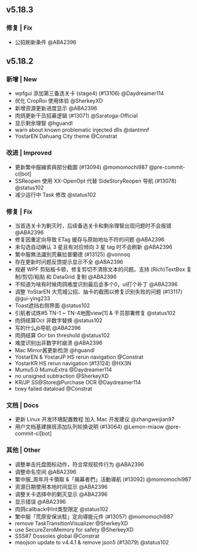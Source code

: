## v5.18.3

### 修复 | Fix

* 公招刷新条件 @ABA2396

## v5.18.2

### 新增 | New

* wpfgui 添加第三备选关卡 (stage4) (#13106) @Daydreamer114
* 优化 CropRoi 使用体验 @SherkeyXD
* 新增资源更新进度显示 @ABA2396
* 肉鸽更新干员招募逻辑 (#13071) @Saratoga-Official
* 显示剩余理智 @hguandl
* warn about known problematic injected dlls @dantmnf
* YostarEN Dahuang City theme @Constrat

### 改进 | Improved

* 更新繁中服線索與部分截圖 (#13094) @momomochi987 @pre-commit-ci[bot]
* SSReopen 使用 XX-OpenOpt 代替 SideStoryReopen 导航 (#13078) @status102
* 减少运行中 Task 修改 @status102

### 修复 | Fix

* 当首选关卡为剿灭时，后续备选关卡和剩余理智出现问题时不会报错  @ABA2396
* 修复因重定向导致 ETag 缓存与原始地址不符的问题 @ABA2396
* 未勾选自动确认 3 星且有对应倾向 3 星 tag 时不会刷新 @ABA2396
* 繁中服無法識別荒蕪拉普蘭德 (#13125) @vonnoq
* 存在更新时问题反馈提示显示不全 @ABA2396
* 规避 WPF 剪贴板卡顿，修复剪切不清除文本的问题。支持 (Rich)TextBox 复制/剪切/粘贴 和 DataGrid 复制 @ABA2396
* 不知道为啥有时候肉鸽难度识别最后会多个0，ui打个补丁 @ABA2396
* 调整 YoStarEN 大荒城公招、抽卡的截图以修复识别失败的问题 (#13117) @gui-ying233
* Toast遮挡右侧界面 @status102
* 引航者试炼#5 TN-1 ~ TN-4地图view[1] & 干员部署修复 @status102
* 肉鸽结算Ocr 非数字替换 @status102
* 写的什么jb导航 @ABA2396
* 肉鸽结算 Ocr bin threshold @status102
* 难度识别出非数字时崩溃 @ABA2396
* Mac Mirror酱更新检测 @hguandl
* YostarEN & YostarJP HS rerun navigation @Constrat
* YostarKR HS rerun navigation (#13124) @HX3N
* Mumu5.0 MumuExtra @Daydreamer114
* no unsigned subtraction @SherkeyXD
* KR/JP SS@Store@Purchase OCR @Daydreamer114
* txwy failed dataload @Constrat

### 文档 | Docs

* 更新 Linux 开发环境配置教程 加入 Mac 开发建议 @zhangweijian97
* 用户文档基建换班添加队列轮换说明 (#13064) @Lemon-miaow @pre-commit-ci[bot]

### 其他 | Other

* 调整单击托盘图标动作，符合常规软件行为 @ABA2396
* 调整命名空间 @ABA2396
* 繁中服_周年月卡領取 &「揭幕者們」活動導航 (#13092) @momomochi987
* 资源日期使用本地时间显示 @ABA2396
* 调整关卡选择中的剿灭显示 @ABA2396
* 显示错误 @ABA2396
* 肉鸽callback中Int类型限定 @status102
* 繁中服「荒原安保派駐」定向導能元件 (#13057) @momomochi987
* remove TaskTransitionVisualizer @SherkeyXD
* use SecureZeroMemory for safety @SherkeyXD
* SSS#7 Dossoles global @Constrat
* meojson update to v4.4.1 & remove json5 (#13079) @status102
